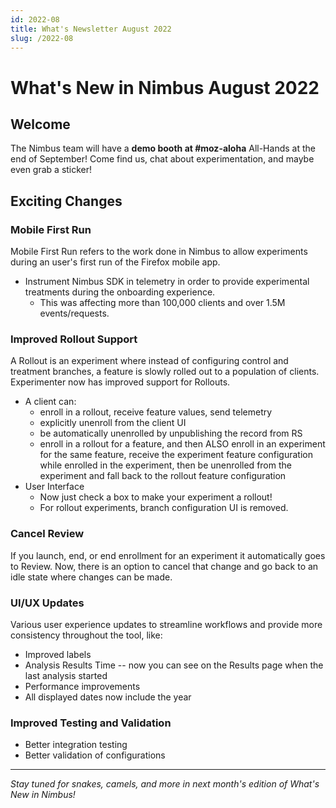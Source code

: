 ```yaml
---
id: 2022-08
title: What's Newsletter August 2022
slug: /2022-08
---
```


# What's New in Nimbus August 2022

## Welcome

The Nimbus team will have a **demo booth at #moz-aloha** All-Hands at the end of September! Come find us, chat about experimentation, and maybe even grab a sticker!

## Exciting Changes

### Mobile First Run

Mobile First Run refers to the work done in Nimbus to allow experiments during an user's first run of the Firefox mobile app.
- Instrument Nimbus SDK in telemetry in order to provide experimental treatments during the onboarding experience.
  - This was affecting more than 100,000 clients and over 1.5M events/requests.

### Improved Rollout Support

A Rollout is an experiment where instead of configuring control and treatment branches, a feature is slowly rolled out to a population of clients. Experimenter now has improved support for Rollouts.
- A client can:
  - enroll in a rollout, receive feature values, send telemetry
  - explicitly unenroll from the client UI
  - be automatically unenrolled by unpublishing the record from RS
  - enroll in a rollout for a feature, and then ALSO enroll in an experiment for the same feature, receive the experiment feature configuration while enrolled in the experiment, then be unenrolled from the experiment and fall back to the rollout feature configuration
- User Interface
  - Now just check a box to make your experiment a rollout!
  - For rollout experiments, branch configuration UI is removed.

### Cancel Review

If you launch, end, or end enrollment for an experiment it automatically goes to Review. Now, there is an option
to cancel that change and go back to an idle state where changes can be made.

### UI/UX Updates

Various user experience updates to streamline workflows and provide more consistency throughout the tool, like:
- Improved labels
- Analysis Results Time -- now you can see on the Results page when the last analysis started
- Performance improvements
- All displayed dates now include the year

### Improved Testing and Validation

- Better integration testing
- Better validation of configurations

---

*Stay tuned for snakes, camels, and more in next month's edition of What's New in Nimbus!*
